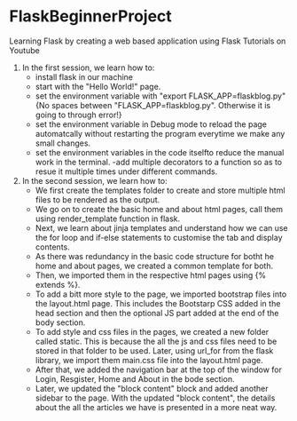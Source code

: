# FlaskBeginnerProject
Learning Flask by creating a web based application using Flask Tutorials on Youtube


1. In the first session, we learn how to:
    - install flask in our machine
    - start with the "Hello World!" page.
    - set the environment variable with "export FLASK_APP=flaskblog.py" {No spaces between "FLASK_APP=flaskblog.py". Otherwise it is going to through error!}
    - set the environment variable in Debug mode to reload the page automatcally without restarting the program everytime we make any small changes.
    - set the environment variables in the code itselfto reduce the manual work in the terminal.
    -add multiple decorators to a function so as to resue it multiple times under different commands.
2. In the second session, we learn how to:
    - We first create the templates folder to create and store multiple html files to be rendered as the output.
    - We go on to create the basic home and about html pages, call them using render_template function in flask.
    - Next, we learn about jinja templates and understand how we can use the for loop and if-else statements to customise the tab and display contents.
    - As there was redundancy in the basic code structure for  botht he home and about pages, we created a common template for both.
    - Then, we imported them in the respective html pages using {% extends %}.
    - To add a bitt more style to the page, we imported bootstrap files into the layout.html page. This includes the Bootstarp CSS added in the head section and then the optional JS part added at the end of the body section.
    - To add style and css files  in the pages, we created a new folder called static. This is because the all the js and css files need to be stored in that folder to be used. Later, using url_for from the flask library, we import them main.css file into the layout.html page.
    - After that, we added the navigation bar at the top of the window for Login, Resgister, Home and About in the bode section. 
    - Later, we updated the "block content" block and added another sidebar to the page. With the updated "block content", the details about the all the articles we have is presented in a more neat way. 